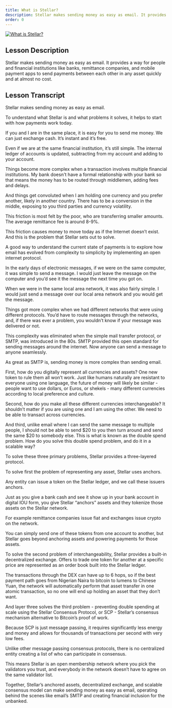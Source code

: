 ```yaml
---
title: What is Stellar?
description: Stellar makes sending money as easy as email. It provides a way for people and financial institutions like banks, remittance companies, and mobile payment apps to send payments between each other in any asset quickly and at almost no cost.
order: 0
---
```


[![What is Stellar?](http://img.youtube.com/vi/ixerXWJrDr0/0.jpg)](http://www.youtube.com/watch?v=ixerXWJrDr0)

## Lesson Description
Stellar makes sending money as easy as email. It provides a way for people and financial institutions like banks, remittance companies, and mobile payment apps to send payments between each other in any asset quickly and at almost no cost.

## Lesson Transcript
Stellar makes sending money as easy as email.

To understand what Stellar is and what problems it solves, it helps to start with how payments work today.

If you and I are in the same place, it is easy for you to send me money. We can just exchange cash. It’s instant and it’s free.

Even if we are at the same financial institution, it’s still simple. The internal ledger of accounts is updated, subtracting from my account and adding to your account.

Things become more complex when a transaction involves multiple financial institutions. My bank doesn't have a formal relationship with your bank so that means the money has to be routed through middlemen, adding fees and delays.  

And things get convoluted when I am holding one currency and you prefer another, likely in another country. There has to be a conversion in the middle, exposing to you third parties and currency volatility.

This friction is most felt by the poor, who are transferring smaller amounts. The average remittance fee is around 8-9%.

This friction causes money to move today as if the Internet doesn’t exist. And this is the problem that Stellar sets out to solve.

A good way to understand the current state of payments is to explore how email has evolved from complexity to simplicity by implementing an open internet protocol.

In the early days of electronic messages, if we were on the same computer, it was simple to send a message. I would just leave the message on the computer and you’d see it the message the next time you got on.

When we were in the same local area network, it was also fairly simple. I would just send a message over our local area network and you would get the message.

Things got more complex when we had different networks that were using different protocols. You’d have to route messages through the networks, and, if there was ever a problem, you wouldn’t know if your message was delivered or not.

This complexity was eliminated when the simple mail transfer protocol, or SMTP, was introduced in the 80s. SMTP provided this open standard for sending messages around the internet. Now anyone can send a message to anyone seamlessly.

As great as SMTP is, sending money is more complex than sending email.

First, how do you digitally represent all currencies and assets? One new token to rule them all won’t work. Just like humans naturally are resistant to everyone using one language, the future of money will likely be similar - people want to use dollars, or Euros, or shekels - many different currencies according to local preference and culture.

Second, how do you make all these different currencies interchangeable? It shouldn’t matter if you are using one and I am using the other. We need to be able to transact across currencies.

And third, unlike email where I can send the same message to multiple people, I should not be able to send $20 to you then turn around and send the same $20 to somebody else. This is what is known as the double spend problem. How do you solve this double spend problem, and do it in a scalable way?

To solve these three primary problems, Stellar provides a three-layered protocol.

To solve first the problem of representing any asset, Stellar uses anchors.

Any entity can issue a token on the Stellar ledger, and we call these issuers anchors.

Just as you give a bank cash and see it show up in your bank account in digital IOU form, you give Stellar “anchors” assets and they tokenize those assets on the Stellar network.

For example remittance companies issue fiat and exchanges issue crypto on the network.

You can simply send one of these tokens from one account to another, but Stellar goes beyond anchoring assets and powering payments for those assets.

To solve the second problem of interchangeability, Stellar provides a built-in decentralized exchange. Offers to trade one token for another at a specific price are represented as an order book built into the Stellar ledger.

The transactions through the DEX can have up to 6 hops, so if the best payment path goes from Nigerian Naira to bitcoin to lumens to Chinese Yuan, the network will automatically perform that asset transfer in one atomic transaction, so no one will end up holding an asset that they don’t want.

And layer three solves the third problem - preventing double spending at scale using the Stellar Consensus Protocol, or SCP - Stellar’s consensus mechanism alternative to Bitcoin’s proof of work.

Because SCP is just message passing, it requires significantly less energy and money and allows for thousands of transactions per second with very low fees.

Unlike other message passing consensus protocols, there is no centralized entity creating a list of who can participate in consensus.

This means Stellar is an open membership network where you pick the validators you trust, and everybody in the network doesn’t have to agree on the same validator list.

Together, Stellar’s anchored assets, decentralized exchange, and scalable consensus model can make sending money as easy as email, operating behind the scenes like email’s SMTP and creating financial inclusion for the unbanked.
